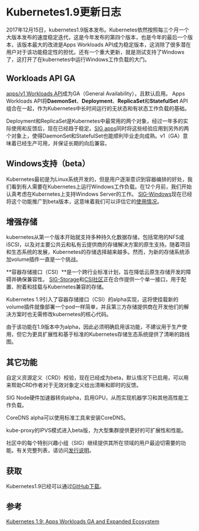 # Kubernetes1.9更新日志

2017年12月15日，kubernetes1.9版本发布。Kubernetes依然按照每三个月一个大版本发布的速度稳定迭代，这是今年发布的第四个版本，也是今年的最后一个版本，该版本最大的改进是Apps Workloads API成为稳定版本，这消除了很多潜在用户对于该功能稳定性的担忧。还有一个重大更新，就是测试支持了Windows了，这打开了在kubernetes中运行Windows工作负载的大门。

## Workloads API GA

[apps/v1 Workloads API](https://kubernetes.io/docs/reference/workloads-18-19/)成为GA（General Availability），且默认启用。 Apps Workloads API将**DaemonSet**、**Deployment**、**ReplicaSet**和**StatefulSet** API组合在一起，作为Kubernetes中长时间运行的无状态和有状态工作负载的基础。

Deployment和ReplicaSet是Kubernetes中最常用的两个对象，经过一年多的实际使用和反馈后，现在已经趋于稳定。[SIG apps](https://github.com/kubernetes/community/tree/master/sig-apps)同时将这些经验应用到另外的两个对象上，使得DaemonSet和StatefulSet也能顺利毕业走向成熟。v1（GA）意味着已经生产可用，并保证长期的向后兼容。

## Windows支持（beta）

Kubernetes最初是为Linux系统开发的，但是用户逐渐意识到容器编排的好处，我们看到有人需要在Kubernetes上运行Windows工作负载。在12个月前，我们开始认真考虑在Kubernetes上支持Windows Server的工作。 [SIG-Windows](https://github.com/kubernetes/community/tree/master/sig-windows)现在已经将这个功能推广到beta版本，这意味着我们可以评估它的[使用情况](https://kubernetes.io/docs/getting-started-guides/windows/)。

## 增强存储

kubernetes从第一个版本开始就支持多种持久化数据存储，包括常用的NFS或iSCSI，以及对主要公共云和私有云提供商的存储解决方案的原生支持。随着项目和生态系统的发展，Kubernetes的存储选择越来越多。然而，为新的存储系统添加volume插件一直是一个挑战。

**容器存储接口（CSI）**是一个跨行业标准计划，旨在降低云原生存储开发的障碍并确保兼容性。 [SIG-Storage](https://github.com/kubernetes/community/tree/master/sig-storage)和[CSI社区](https://github.com/container-storage-interface/community)正在合作提供一个单一接口，用于配置、附着和挂载与Kubernetes兼容的存储。

Kubernetes 1.9引入了容器存储接口（CSI）的alpha实现，这将使挂载新的volume插件就像部署一个pod一样简单，并且第三方存储提供商在开发他们的解决方案时也无需修改kubernetes的核心代码。

由于该功能在1.9版本中为alpha，因此必须明确启用该功能，不建议用于生产使用，但它为更具扩展性和基于标准的Kubernetes存储生态系统提供了清晰的路线图。

## 其它功能

自定义资源定义（CRD）校验，现在已经成为beta，默认情况下已启用，可以用来帮助CRD作者对于无效对象定义给出清晰和即时的反馈。

SIG Node硬件加速器转向alpha，启用GPU，从而实现机器学习和其他高性能工作负载。

CoreDNS alpha可以使用标准工具来安装CoreDNS。

kube-proxy的IPVS模式进入beta版，为大型集群提供更好的可扩展性和性能。

社区中的每个特别兴趣小组（SIG）继续提供其所在领域的用户最迫切需要的功能。有关完整列表，请访问[发行说明](https://github.com/kubernetes/kubernetes/blob/master/CHANGELOG.md#v190)。

## 获取

Kubernetes1.9已经可以通过[GitHub下载](https://github.com/kubernetes/kubernetes/releases/tag/v1.9.0)。

## 参考

[Kubernetes 1.9: Apps Workloads GA and Expanded Ecosystem](http://blog.kubernetes.io/2017/12/kubernetes-19-workloads-expanded-ecosystem.html)
